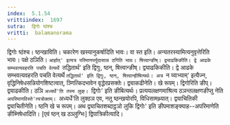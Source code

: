 ```yaml
---
index:  5.1.54
vrittiindex:  1697
sutra:  द्विगोः ष्ठंश्च
vritti:  balamanorama 
---
```


द्विगोः ष्ठंश्च। ष्ठन्खाविति। चकारेण खस्यानुकर्षादिति भावः। वा स्त इति। अन्यतरस्यामित्यनुवृत्तेरिति भावः। पक्षे ठञिति। `आर्हात्' इत्यत्र परिमाणपर्युदासान्न ठगिति भावः। षित्त्वान्ङीष्। द्व्याढकिकीति। द्वे आढके सम्भवत्यवहरति पचति वेत्यर्थे `तद्धितार्थ' इति द्विगुः, ष्ठन्, षित्त्वान्ङीष्। द्व्याढकिकीति। द्वे आढके सम्भवत्यवहरति पचति वेत्यर्थे `तद्धितार्थ' इति द्विगुः, ष्ठन्, षित्त्वान्हीषित्यर्थः। अत्र `न य्वाभ्याम्' इत्यैज्न, वृद्धिनिषेधसन्नियोगशिष्टत्वात्, ञ्णित्किदभावेन वृद्धेरप्रसक्तेः। द्व्याकढीनेति। खे रूपम्। द्विगोरिति ङीप्। द्व्याढकीति। ठञि `अध्यर्थे'ति तस्य लुक्। `द्विगोः' इति ङीबित्यर्थः। प्रत्ययलक्षणमाश्रित्य ठञन्तलक्षणङीप्तु नेति `अपरिमाणविस्ते'त्यत्रोक्तम्। `अध्यर्धे'ति लुक्ठञ एव, नतु ष्ठन्खयोरपि, विधिसामथ्र्यात्। द्व्याचितिकी द्व्याचितीनेति। ष्ठनि खे च रूपम्। अथ द्व्याचितशब्दाट्ठञो लुकि द्विगोः' इति ङीपमाशङ्क्याह--अपरिमाणेति ङीब्निषेधादिति। [एवं ष्ठन् ख ठञ्लुग्भिः] द्विपात्रिकीत्यादि। 

